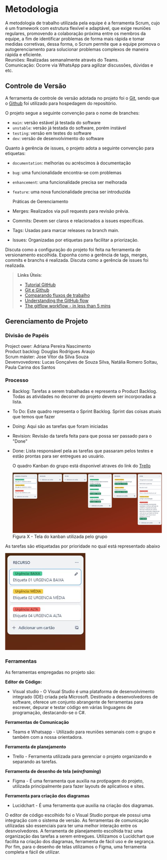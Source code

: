 
# Metodologia

A metodologia de trabalho utilizada pela equipe é a ferramenta Scrum, cujo é um framework com estrutura flexível e adaptável, que exige reuniões regulares, promovendo a colaboração próxima entre os membros da equipe, a fim de identificar problemas de forma mais rápida e tomar medidas corretivas, dessa forma, o Scrum permite que a equipe promova o autogerenciamento para solucionar problemas complexos de maneira rápida e eficiente.<br>
Reuniões: Realizadas semanalmente através do Teams. <br>
Comunicação: Ocorre via WhatsApp para agilizar discussões, dúvidas e etc. 

## Controle de Versão

A ferramenta de controle de versão adotada no projeto foi o
[Git](https://git-scm.com/), sendo que o [Github](https://github.com)
foi utilizado para hospedagem do repositório.

O projeto segue a seguinte convenção para o nome de branches:

- `main`: versão estável já testada do software
- `unstable`: versão já testada do software, porém instável
- `testing`: versão em testes do software
- `dev`: versão de desenvolvimento do software

Quanto à gerência de issues, o projeto adota a seguinte convenção para
etiquetas:

- `documentation`: melhorias ou acréscimos à documentação
- `bug`: uma funcionalidade encontra-se com problemas
- `enhancement`: uma funcionalidade precisa ser melhorada
- `feature`: uma nova funcionalidade precisa ser introduzida

  Práticas de Gerenciamento
  
- Merges: Realizados via pull requests para revisão prévia. <br>
- Commits: Devem ser claros e relacionados a issues específicas. <br>
- Tags: Usadas para marcar releases na branch main. <br>
- Issues: Organizadas por etiquetas para facilitar a priorização. <br>

Discuta como a configuração do projeto foi feita na ferramenta de versionamento escolhida. Exponha como a gerência de tags, merges, commits e branchs é realizada. Discuta como a gerência de issues foi realizada.

> **Links Úteis**:
> - [Tutorial GitHub](https://guides.github.com/activities/hello-world/)
> - [Git e Github](https://www.youtube.com/playlist?list=PLHz_AreHm4dm7ZULPAmadvNhH6vk9oNZA)
>  - [Comparando fluxos de trabalho](https://www.atlassian.com/br/git/tutorials/comparing-workflows)
> - [Understanding the GitHub flow](https://guides.github.com/introduction/flow/)
> - [The gitflow workflow - in less than 5 mins](https://www.youtube.com/watch?v=1SXpE08hvGs)

## Gerenciamento de Projeto

### Divisão de Papéis

Project ower: Adriana Pereira Nascimento
<br>
Product backlog: Douglas Rodrigues Araujo
<br>
Scrum máster: Jose Vitor da Silva Souza
<br>
Devenvovedores: Lucas Gonçalves de Souza Silva, Natália Romero Soltau, Paula Carina dos Santos

### Processo

* Backlog: Tarefas a serem trabalhadas e representa o Product Backlog. Todas as atividades no decorrer do projeto devem ser incorporadas a lista.
* To Do: Este quadro representa o Sprint Backlog. Sprint das coisas atuais que temos que fazer
* Doing: Aqui são as tarefas que foram iniciadas 
* Revision: Revisão da tarefa feita para que possa ser passado para o "Done"
* Done: Lista responsável pela as tarefas que passaram pelos testes e estão prontas para ser entregues ao usuário.
 
    O quadro Kanban do grupo está disponivel atraves do link do <a href="https://trello.com/b/ZNhswrMS/meu-treino">Trello</a>

    ![Kanban](https://github.com/ICEI-PUC-Minas-PMV-ADS/pmv-ads-2024-1-e2-proj-int-t1-meu-treino/blob/main/docs/img/Kanban.JPG)
    Figura X - Tela do kanban utilizada pelo grupo


As tarefas são etiquetadas por prioridade no qual está representado abaixo

![recurso](https://github.com/ICEI-PUC-Minas-PMV-ADS/pmv-ads-2024-1-e2-proj-int-t1-meu-treino/blob/main/docs/img/recurso.JPG)




### Ferramentas

As ferramentas empregadas no projeto são:

**Editor de Código:**
- Visual studio - O Visual Studio é uma plataforma de desenvolvimento integrado (IDE) criada pela Microsoft. Destinado a desenvolvedores de software, oferece um conjunto abrangente de ferramentas para escrever, depurar e testar código em várias linguagens de programação, destacando-se o C#.

**Ferramentas de Comunicação**
- Teams e Whatsapp - Utilizado para reuniões semanais com o grupo e também com a nossa orientadora.

**Ferramenta de planejamento**
- Trello - Ferramenta utilizada para gerenciar o projeto organizando e separando as tarefas. 

**Ferramenta de desenho de tela (_wireframing_)**
- Figma - É uma ferramenta que auxilia na protipagem do projeto, utilizada principalmente para fazer layouts de aplicativos e sites.

**Ferramenta para criação dos diagramas**
- Lucidchart - É uma ferramenta que auxilia na criação dos diagramas.
  
O editor de código escolhido foi o Visual Studio porque ele possui uma integração com o
sistema de versão. As ferramentas de comunicação utilizadas são essenciais para ter uma melhor interação entre os desnvolvedores. A ferramenta de
planejamento escolhida traz uma organização das tarefas a serem entregues. Utilizamos o Lucidchart que facilita na criação dos diagramas,
ferramenta de fácil uso e de segrança. Por fim, para o desenho de telas utilizamos o Figma, uma ferramenta completa e fácil de utilizar.

